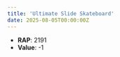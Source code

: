 ```yaml
---
title: 'Ultimate Slide Skateboard'
date: 2025-08-05T00:00:00Z
---
```

- **RAP**: 2191
- **Value**: -1
